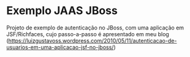 # Exemplo JAAS JBoss

Projeto de exemplo de autenticação no JBoss, com uma aplicação em JSF/Richfaces, cujo passo-a-passo é apresentado em meu blog (https://luizgustavoss.wordpress.com/2010/05/11/autenticacao-de-usuarios-em-uma-aplicacao-jsf-no-jboss/)
